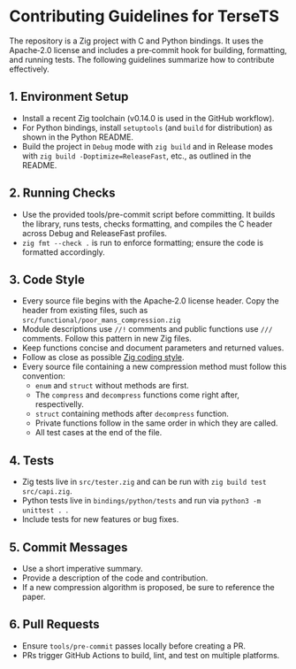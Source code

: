 # Contributing Guidelines for TerseTS

The repository is a Zig project with C and Python bindings. It uses the Apache‑2.0 license and includes a pre‑commit hook for building, formatting, and running tests. The following guidelines summarize how to contribute effectively.

## 1. Environment Setup 
* Install a recent Zig toolchain (v0.14.0 is used in the GitHub workflow).
* For Python bindings, install `setuptools` (and `build` for distribution) as shown in the Python README.
* Build the project in `Debug` mode with `zig build` and in Release modes with `zig build -Doptimize=ReleaseFast`, etc., as outlined in the README.

## 2. Running Checks
* Use the provided tools/pre-commit script before committing. It builds the library, runs tests, checks formatting, and compiles the C header across Debug and ReleaseFast profiles.
* `zig fmt --check .` is run to enforce formatting; ensure the code is formatted accordingly.

## 3. Code Style
* Every source file begins with the Apache‑2.0 license header. Copy the header from existing files, such as `src/functional/poor_mans_compression.zig`
* Module descriptions use `//!` comments and public functions use `///` comments. Follow this pattern in new Zig files.
* Keep functions concise and document parameters and returned values.
* Follow as close as possible [Zig coding style](https://ziglang.org/documentation/master/#Style-Guide).
* Every source file containing a new compression method must follow this convention:
  * `enum` and `struct` without methods are first.
  * The `compress` and `decompress` functions come right after, respectivelly.
  * `struct` containing methods after `decompress` function. 
  * Private functions follow in the same order in which they are called.
  * All test cases at the end of the file.

## 4. Tests
* Zig tests live in `src/tester.zig` and can be run with `zig build test src/capi.zig`.
* Python tests live in `bindings/python/tests` and run via `python3 -m unittest . `.
* Include tests for new features or bug fixes.

## 5. Commit Messages
* Use a short imperative summary.
* Provide a description of the code and contribution.
* If a new compression algorithm is proposed, be sure to reference the paper. 

## 6. Pull Requests
* Ensure `tools/pre-commit` passes locally before creating a PR.
* PRs trigger GitHub Actions to build, lint, and test on multiple platforms.
